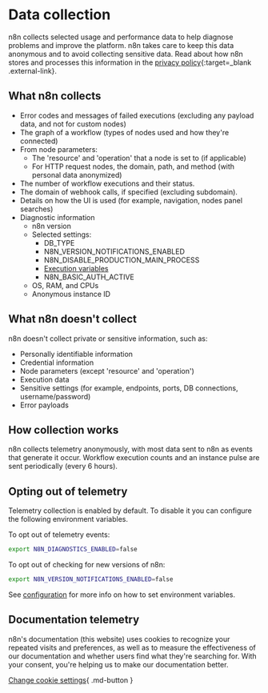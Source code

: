 # Data collection

n8n collects selected usage and performance data to help diagnose problems and improve the platform. n8n takes care to keep this data anonymous and to avoid collecting sensitive data. Read about how n8n stores and processes this information in the [privacy policy](https://n8n.io/legal/#privacy){:target=_blank .external-link}.

## What n8n collects

- Error codes and messages of failed executions (excluding any payload data, and not for custom nodes)
- The graph of a workflow (types of nodes used and how they're connected)
- From node parameters:
    - The 'resource' and 'operation' that a node is set to (if applicable)
    - For HTTP request nodes, the domain, path, and method (with personal data anonymized)
- The number of workflow executions and their status.
- The domain of webhook calls, if specified (excluding subdomain).
- Details on how the UI is used (for example, navigation, nodes panel searches)
- Diagnostic information
    - n8n version
    - Selected settings:
        - DB_TYPE
        - N8N_VERSION_NOTIFICATIONS_ENABLED
        - N8N_DISABLE_PRODUCTION_MAIN_PROCESS
        - [Execution variables](/hosting/environment-variables/#executions)
        - N8N_BASIC_AUTH_ACTIVE
    - OS, RAM, and CPUs
    - Anonymous instance ID

## What n8n doesn't collect

n8n doesn't collect private or sensitive information, such as:

- Personally identifiable information
- Credential information
- Node parameters (except 'resource' and 'operation')
- Execution data
- Sensitive settings (for example, endpoints, ports, DB connections, username/password)
- Error payloads

## How collection works

n8n collects telemetry anonymously, with most data sent to n8n as events that generate it occur. Workflow execution counts and an instance pulse are sent periodically (every 6 hours).

## Opting out of telemetry

Telemetry collection is enabled by default. To disable it you can configure the following environment variables.

To opt out of telemetry events:

```bash
export N8N_DIAGNOSTICS_ENABLED=false
```

To opt out of checking for new versions of n8n:

```bash
export N8N_VERSION_NOTIFICATIONS_ENABLED=false
```

See [configuration](/hosting/configuration/) for more info on how to set environment variables.

## Documentation telemetry

n8n's documentation (this website) uses cookies to recognize your repeated visits and preferences, as well as to measure the effectiveness of our documentation and whether users find what they're searching for. With your consent, you're helping us to make our documentation better.

[Change cookie settings](#__consent){ .md-button }


